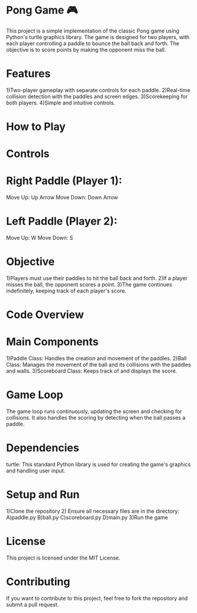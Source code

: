 
# Pong Game 🎮
This project is a simple implementation of the classic Pong game using Python's turtle graphics library. The game is designed for two players, with each player controlling a paddle to bounce the ball back and forth. The objective is to score points by making the opponent miss the ball.

# Features
1)Two-player gameplay with separate controls for each paddle.
2)Real-time collision detection with the paddles and screen edges.
3)Scorekeeping for both players.
4)Simple and intuitive controls.
# How to Play
# Controls
# Right Paddle (Player 1):
Move Up: Up Arrow
Move Down: Down Arrow
# Left Paddle (Player 2):
Move Up: W
Move Down: S
# Objective
1)Players must use their paddles to hit the ball back and forth.
2)If a player misses the ball, the opponent scores a point.
3)The game continues indefinitely, keeping track of each player's score.
# Code Overview
# Main Components
1)Paddle Class: Handles the creation and movement of the paddles.
2)Ball Class: Manages the movement of the ball and its collisions with the paddles and walls.
3)Scoreboard Class: Keeps track of and displays the score.
# Game Loop
The game loop runs continuously, updating the screen and checking for collisions. It also handles the scoring by detecting when the ball passes a paddle.

# Dependencies
turtle: This standard Python library is used for creating the game's graphics and handling user input.
# Setup and Run
1)Clone the repository
2) Ensure all necessary files are in the directory:
A)paddle.py
B)ball.py
C)scoreboard.py
D)main.py
3)Run the game
# License
This project is licensed under the MIT License.

# Contributing
If you want to contribute to this project, feel free to fork the repository and submit a pull request.

